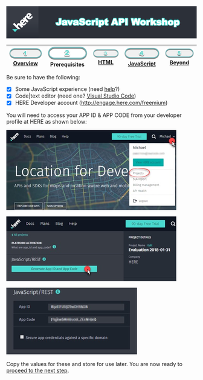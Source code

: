<img src="./images/here_workshop.png" width="890" />

| [![Overview](./images/01_off.png)<br>Overview](./README.md) | ![Prerequisites](./images/02.png)<br>Prerequisites | [![HTML](./images/03_off.png)<br>HTML](./03.md) | [![JavaScript](./images/04_off.png)<br>JavaScript](./04.md) | [![Beyond](./images/05_off.png)<br>Beyond](./05.md)
| :---: | :---: | :---: | :---: | :---: |

Be sure to have the following:

- [X] Some JavaScript experience (need [help](https://www.w3schools.com/js/default.asp)?) 
- [X] Code|text editor (need one? [Visual Studio Code](https://code.visualstudio.com/))
- [X] HERE Developer account (http://engage.here.com/freemium)

You will need to access your APP ID & APP CODE from your developer profile at HERE as shown below:

![HERE Projects](./images/portal_projects.jpg)

![HERE Projects](./images/portal_generate.jpg)

![HERE Projects](./images/portal_id_code.jpg)

Copy the values for these and store for use later. You are now ready to [proceed to the next step](./03.md).
